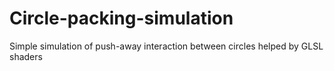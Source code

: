 # Circle-packing-simulation
Simple simulation of push-away interaction between circles helped by GLSL shaders
